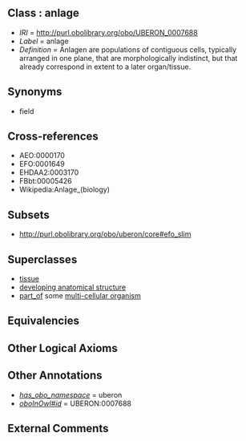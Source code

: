 
## Class : anlage

 * *IRI* = http://purl.obolibrary.org/obo/UBERON_0007688
 * *Label* = anlage
 * *Definition* = Anlagen are populations of contiguous cells, typically arranged in one plane, that are morphologically indistinct, but that already correspond in extent to a later organ/tissue.

## Synonyms

 * field

## Cross-references

 * AEO:0000170
 * EFO:0001649
 * EHDAA2:0003170
 * FBbt:00005426
 * Wikipedia:Anlage_(biology)

## Subsets

 * http://purl.obolibrary.org/obo/uberon/core#efo_slim

## Superclasses

 * [tissue](../../UBERON/79/UBERON_0000479.md)
 * [developing anatomical structure](../../UBERON/23/UBERON_0005423.md)
 * [part_of](../../BFO/50/BFO_0000050.md) some [multi-cellular organism](../../UBERON/68/UBERON_0000468.md)

## Equivalencies


## Other Logical Axioms


## Other Annotations

 * *[has_obo_namespace](../../ce/oboInOwl#hasOBONamespace.md)* = uberon
 * *[oboInOwl#id](../../id/oboInOwl#id.md)* = UBERON:0007688

## External Comments

